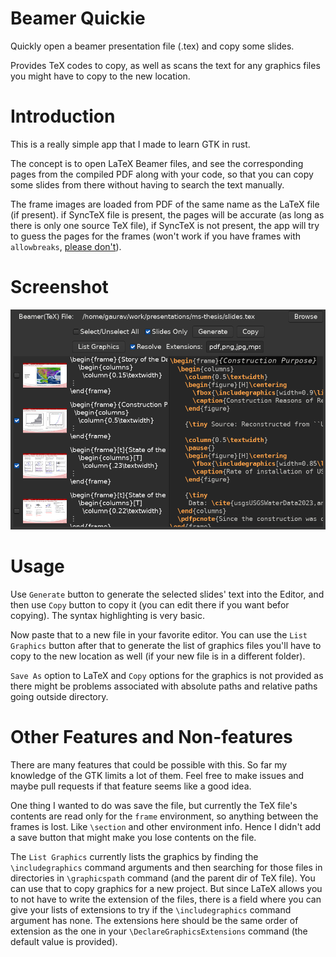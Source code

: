 # Beamer Quickie

Quickly open a beamer presentation file (.tex) and copy some slides.

Provides TeX codes to copy, as well as scans the text for any graphics files you might have to copy to the new location.

# Introduction
This is a really simple app that I made to learn GTK in rust. 

The concept is to open LaTeX Beamer files, and see the corresponding pages from the compiled PDF along with your code, so that you can copy some slides from there without having to search the text manually.

The frame images are loaded from PDF of the same name as the LaTeX file (if present). if SyncTeX file is present, the pages will be accurate (as long as there is only one source TeX file), if SyncTeX is not present, the app will try to guess the pages for the frames (won't work if you have frames with `allowbreaks`, [please don't](https://mirror.mwt.me/ctan/macros/latex/contrib/beamer/doc/beameruserguide.pdf#subsubsection.5.1.3)).

# Screenshot

![Screenshot of the GUI](screenshot.png "Screenshot showing an opened tex file with thumbnains of slides and some slides marked for export")

# Usage

Use `Generate` button to generate the selected slides' text into the Editor, and then use `Copy` button to copy it (you can edit there if you want befor copying). The syntax highlighting is very basic.

Now paste that to a new file in your favorite editor. You can use the `List Graphics` button after that to generate the list of graphics files you'll have to copy to the new location as well (if your new file is in a different folder).

`Save As` option to LaTeX and `Copy` options for the graphics is not provided as there might be problems associated with absolute paths and relative paths going outside directory.


# Other Features and Non-features
There are many features that could be possible with this. So far my knowledge of the GTK limits a lot of them. Feel free to make issues and maybe pull requests if that feature seems like a good idea.

One thing I wanted to do was save the file, but currently the TeX file's contents are read only for the `frame` environment, so anything between the frames is lost. Like `\section` and other environment info. Hence I didn't add a save button that might make you lose contents on the file.

The `List Graphics` currently lists the graphics by finding the `\includegraphics` command arguments and then searching for those files in directories in `\graphicspath` command (and the parent dir of TeX file). You can use that to copy graphics for a new project. But since LaTeX allows you to not have to write the extension of the files, there is a field where you can give your lists of extensions to try if the `\includegraphics` command argument has none. The extensions here should be the same order of extension as the one in your `\DeclareGraphicsExtensions` command (the default value is provided).
